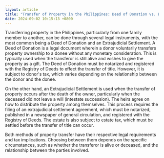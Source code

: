 ```yaml
---
layout: article
title: "Transfer of Property in the Philippines: Deed of Donation vs. Extrajudicial Settlement"
date: 2024-09-02 10:15:13 +0800
---
```


<p>Transferring property in the Philippines, particularly from one family member to another, can be done through several legal instruments, with the most common being a Deed of Donation and an Extrajudicial Settlement. A Deed of Donation is a legal document wherein a donor voluntarily transfers property ownership to a donee without any monetary consideration. This is typically used when the transferor is still alive and wishes to give the property as a gift. The Deed of Donation must be notarized and registered with the Registry of Deeds to effect the transfer of title. However, it is subject to donor's tax, which varies depending on the relationship between the donor and the donee.</p><p>On the other hand, an Extrajudicial Settlement is used when the transfer of property occurs after the death of the owner, particularly when the deceased did not leave a will (intestate succession). The heirs agree on how to distribute the property among themselves. This process requires the filing of an extrajudicial settlement agreement, which must be notarized, published in a newspaper of general circulation, and registered with the Registry of Deeds. The estate is also subject to estate tax, which must be settled before the transfer of title can occur.</p><p>Both methods of property transfer have their respective legal requirements and tax implications. Choosing between them depends on the specific circumstances, such as whether the transferor is alive or deceased, and the relationship between the parties involved.</p>